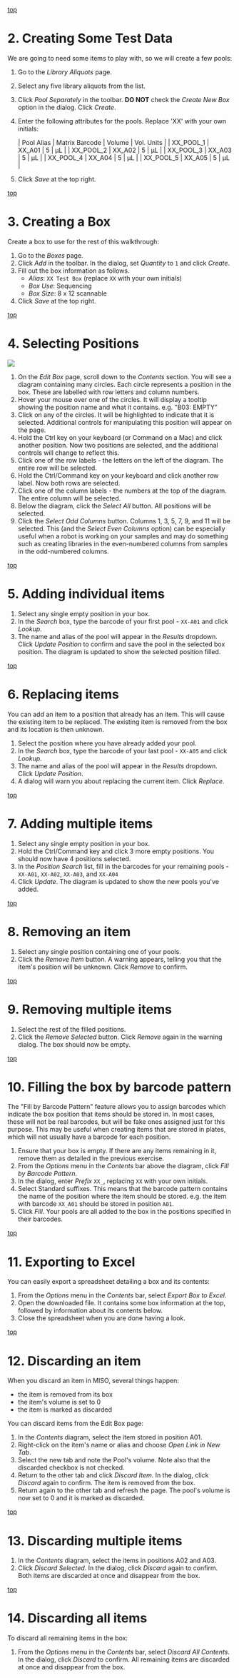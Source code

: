 <a name="box-data" href="#">top</a>

# 2. Creating Some Test Data

We are going to need some items to play with, so we will create a few pools:

1. Go to the _Library Aliquots_ page.
1. Select any five library aliquots from the list.
1. Click _Pool Separately_ in the toolbar. **DO NOT** check the _Create New Box_ option
   in the dialog. Click _Create_.
1. Enter the following attributes for the pools. Replace 'XX' with your own initials:
    
    | Pool Alias | Matrix Barcode | Volume | Vol. Units |
    | XX_POOL_1 | XX_A01 | 5 | µL |
    | XX_POOL_2 | XX_A02 | 5 | µL |
    | XX_POOL_3 | XX_A03 | 5 | µL |
    | XX_POOL_4 | XX_A04 | 5 | µL |
    | XX_POOL_5 | XX_A05 | 5 | µL |
    
1. Click _Save_ at the top right.

<a name="box-new" href="#">top</a>

# 3. Creating a Box

Create a box to use for the rest of this walkthrough:

1. Go to the _Boxes_ page.
1. Click _Add_ in the toolbar. In the dialog, set _Quantity_ to `1` and click _Create_.
1. Fill out the box information as follows.
    * _Alias_: `XX Test Box` (replace `XX` with your own initials)
    * _Box Use_: Sequencing
    * _Box Size_: 8 x 12 scannable
1. Click _Save_ at the top right.

<a name="box-selecting" href="#">top</a>

# 4. Selecting Positions

<img src="pics/box-selecting.png" id="figure">

1. On the _Edit Box_ page, scroll down to the _Contents_ section. You will see a diagram
   containing many circles. Each circle represents a position in the box. These are
   labelled with row letters and column numbers.
1. Hover your mouse over one of the circles. It will display a tooltip showing the
   position name and what it contains. e.g. "B03: EMPTY"
1. Click on any of the circles. It will be highlighted to indicate that it is selected.
   Additional controls for manipulating this position will appear on the page.
1. Hold the Ctrl key on your keyboard (or Command on a Mac) and click another position.
   Now two positions are selected, and the additional controls will change to reflect
   this.
1. Click one of the row labels - the letters on the left of the diagram. The entire
   row will be selected.
1. Hold the Ctrl/Command key on your keyboard and click another row label. Now both
   rows are selected.
1. Click one of the column labels - the numbers at the top of the diagram. The entire
   column will be selected.
1. Below the diagram, click the _Select All_ button. All positions will be selected.
1. Click the _Select Odd Columns_ button. Columns 1, 3, 5, 7, 9, and 11 will be selected.
   This (and the _Select Even Columns_ option) can be especially useful when a robot is
   working on your samples and may do something such as creating libraries in the
   even-numbered columns from samples in the odd-numbered columns.

<a name="box-add-single" href="#">top</a>

# 5. Adding individual items

1. Select any single empty position in your box.
1. In the _Search_ box, type the barcode of your first pool - `XX-A01` and click _Lookup_.
1. The name and alias of the pool will appear in the _Results_ dropdown. Click _Update
   Position_ to confirm and save the pool in the selected box position. The diagram is
   updated to show the selected position filled.

<a name="box-replace-single" href="#">top</a>

# 6. Replacing items

You can add an item to a position that already has an item. This will cause the existing
item to be replaced. The existing item is removed from the box and its location is then
unknown.

1. Select the position where you have already added your pool.
1. In the _Search_ box, type the barcode of your last pool - `XX-A05` and click _Lookup_.
1. The name and alias of the pool will appear in the _Results_ dropdown. Click _Update
   Position_.
1. A dialog will warn you about replacing the current item. Click _Replace_.

<a name="box-add-multiple" href="#">top</a>

# 7. Adding multiple items

1. Select any single empty position in your box.
1. Hold the Ctrl/Command key and click 3 more empty positions. You should now have 4
   positions selected.
1. In the _Position Search_ list, fill in the barcodes for your remaining pools -
   `XX-A01`, `XX-A02`, `XX-A03`, and `XX-A04`
1. Click _Update_. The diagram is updated to show the new pools you've added.

<a name="box-remove-single" href="#">top</a>

# 8. Removing an item

1. Select any single position containing one of your pools.
1. Click the _Remove Item_ button. A warning appears, telling you that the item's
   position will be unknown. Click _Remove_ to confirm.

<a name="box-remove-multiple" href="#">top</a>

# 9. Removing multiple items

1. Select the rest of the filled positions.
1. Click the _Remove Selected_ button. Click _Remove_ again in the warning dialog.
   The box should now be empty.

<a name="box-fill-pattern" href="#">top</a>

# 10. Filling the box by barcode pattern

The "Fill by Barcode Pattern" feature allows you to assign barcodes which indicate the
box position that items should be stored in. In most cases, these will not be real
barcodes, but will be fake ones assigned just for this purpose. This may be useful when
creating items that are stored in plates, which will not usually have a barcode for
each position.

1. Ensure that your box is empty. If there are any items remaining in it, remove them
   as detailed in the previous exercise.
1. From the _Options_ menu in the _Contents_ bar above the diagram, click _Fill by Barcode
   Pattern_.
1. In the dialog, enter _Prefix_ `XX_`, replacing `XX` with your own initials.
1. Select Standard suffixes. This means that the barcode pattern contains the name of
   the position where the item should be stored. e.g. the item with barcode `XX_A01`
   should be stored in position `A01`.
1. Click _Fill_. Your pools are all added to the box in the positions specified in
   their barcodes.

<a name="box-export" href="#">top</a>

# 11. Exporting to Excel

You can easily export a spreadsheet detailing a box and its contents:

1. From the _Options_ menu in the _Contents_ bar, select _Export Box to Excel_.
1. Open the downloaded file. It contains some box information at the top, followed by
   information about its contents below.
1. Close the spreadsheet when you are done having a look.

<a name="box-discard-single" href="#">top</a>

# 12. Discarding an item

When you discard an item in MISO, several things happen:

* the item is removed from its box
* the item's volume is set to 0
* the item is marked as discarded

You can discard items from the Edit Box page:

1. In the _Contents_ diagram, select the item stored in position A01.
1. Right-click on the item's name or alias and choose _Open Link in New Tab_.
1. Select the new tab and note the Pool's volume. Note also that the discarded checkbox
   is not checked.
1. Return to the other tab and click _Discard Item_. In the dialog, click _Discard_
   again to confirm. The item is removed from the box.
1. Return again to the other tab and refresh the page. The pool's volume is now set to 0
   and it is marked as discarded.

<a name="box-discard-multiple" href="#">top</a>

# 13. Discarding multiple items

1. In the _Contents_ diagram, select the items in positions A02 and A03.
1. Click _Discard Selected_. In the dialog, click _Discard_ again to confirm. Both
   items are discarded at once and disappear from the box.

<a name="box-discard-all" href="#">top</a>

# 14. Discarding all items

To discard all remaining items in the box:

1. From the _Options_ menu in the _Contents_ bar, select _Discard All Contents_. In the
   dialog, click _Discard_ to confirm. All remaining items are discarded at once and
   disappear from the box.

